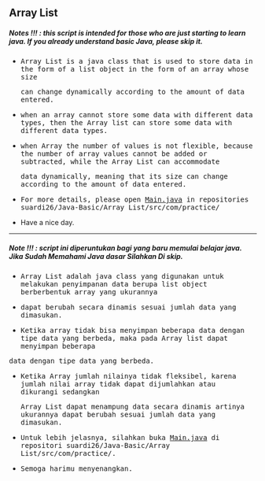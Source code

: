 ## Array List
##### Notes !!! : this script is intended for those who are just starting to learn java. If you already understand basic Java, please skip it.

- <samp>Array List is a java class that is used to store data in the form of a list object in the form of an array whose size</samp>

  <samp>can change dynamically according to the amount of data entered.</samp>
  
- <samp>when an array cannot store some data with different data types, then the Array list can store some data with different data types.</samp>

- <samp>when Array the number of values is not flexible, because the number of array values cannot be added or subtracted, while the Array List can accommodate<samp>
  
  <samp>data dynamically, meaning that its size can change according to the amount of data entered.</samp>
    
- <samp>For more details, please open [Main.java](https://github.com/suardi26/Java-Basic/blob/main/Array%20List/src/com/practice/Main.java) in repositories suardi26/Java-Basic/Array List/src/com/practice/</samp>

- </samp>Have a nice day.</samp>

---

##### Note !!! : script ini diperuntukan bagi yang baru memulai belajar java. Jika Sudah Memahami Java dasar Silahkan Di skip.

- <samp>Array List adalah java class yang digunakan untuk melakukan penyimpanan data berupa list object berberbentuk array yang ukurannya</samp>

- <samp>dapat berubah secara dinamis sesuai jumlah data yang dimasukan.</samp>

- <samp>Ketika array tidak bisa menyimpan beberapa data dengan tipe data yang berbeda, maka pada Array list dapat menyimpan beberapa</samp> 
 
 <samp>data dengan tipe data yang berbeda.</samp>

- <samp>Ketika Array jumlah nilainya tidak fleksibel, karena jumlah nilai array tidak dapat dijumlahkan atau dikurangi sedangkan 
 
  <samp>Array List dapat menampung data secara dinamis artinya ukurannya dapat berubah sesuai jumlah data yang dimasukan.</samp>
  
- <samp>Untuk lebih jelasnya, silahkan buka [Main.java](https://github.com/suardi26/Java-Basic/blob/main/Array%20List/src/com/practice/Main.java) di repositori suardi26/Java-Basic/Array List/src/com/practice/.</samp>

- <samp>Semoga harimu menyenangkan.</samp>


